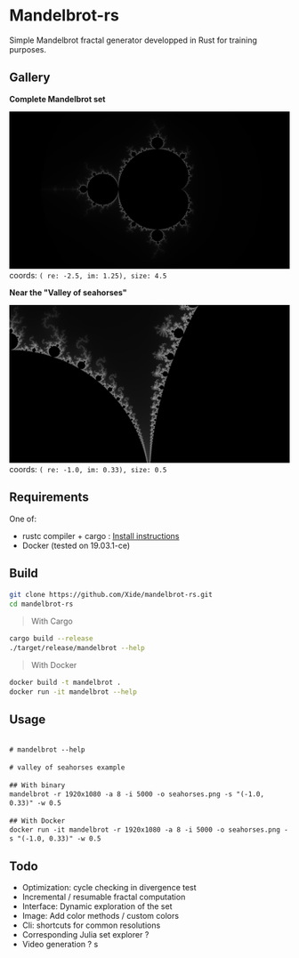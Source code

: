 # Mandelbrot-rs

Simple Mandelbrot fractal generator developped in Rust for training purposes.

## Gallery

**Complete Mandelbrot set**

![](./gallery/uhd_complete.png)
coords: `( re: -2.5, im: 1.25), size: 4.5`

**Near the "Valley of seahorses"**

![](./gallery/seahorse.png)
coords: `( re: -1.0, im: 0.33), size: 0.5`


## Requirements
One of:
- rustc compiler + cargo : [Install instructions](https://github.com/rust-lang-nursery/rustup.rs)
- Docker (tested on 19.03.1-ce)


## Build

```sh
git clone https://github.com/Xide/mandelbrot-rs.git
cd mandelbrot-rs
```

> With Cargo

```sh
cargo build --release
./target/release/mandelbrot --help
```

> With Docker
```sh
docker build -t mandelbrot .
docker run -it mandelbrot --help
```

## Usage

```

# mandelbrot --help

# valley of seahorses example

## With binary
mandelbrot -r 1920x1080 -a 8 -i 5000 -o seahorses.png -s "(-1.0, 0.33)" -w 0.5

## With Docker
docker run -it mandelbrot -r 1920x1080 -a 8 -i 5000 -o seahorses.png -s "(-1.0, 0.33)" -w 0.5

```

## Todo
- Optimization: cycle checking in divergence test
- Incremental / resumable fractal computation
- Interface: Dynamic exploration of the set
- Image: Add color methods / custom colors
- Cli: shortcuts for common resolutions
- Corresponding Julia set explorer ?
- Video generation ?
s